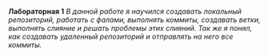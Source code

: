 __Лабораторная 1__
_В данной работе я научился создавать локальный репозиторий, работать с фалами, выполнять коммиты, создавать ветки, выполнять слияние и решать проблемы этих слияний. Так же я понял, как создавать удаленный репозиторий и отправлять на него все коммиты._